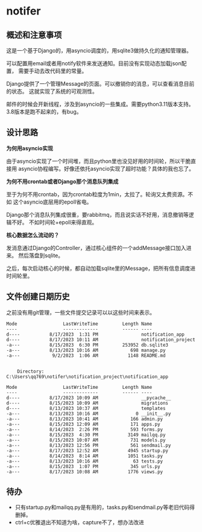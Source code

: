 # notifer

## 概述和注意事项

这是一个基于Django的，用asyncio调度的，用sqlite3做持久化的通知管理器。

可以配置用email或者用notify软件来发送通知。目前没有实现动态加载json配置，
需要手动去改代码里的常量。

Django提供了一个管理Message的页面。可以撤销你的消息，可以查看消息目前的状态。
这就实现了系统的可观测性。

邮件的时候会开新线程，涉及到asyncio的一些集成。需要python3.11版本支持。
3.8版本是跑不起来的，有bug。

## 设计思路

**为何用asyncio实现**

由于asyncio实现了一个时间堆，而且python里也没见好用的时间轮，所以干脆直接用
asyncio协程编写。好像还依托asyncio实现了超时功能？具体的我也忘了。

**为何不用crontab或者Django那个消息队列集成**

至于为何不用crontab，因为crontab粒度为1min，太拉了。轮询又太费资源。不如
这个asyncio底层用的epoll省电。

Django那个消息队列集成很重，要rabbitmq，而且说实话不好用，消息撤销等逻辑不好。
不如时间轮+epoll来得直观。

**核心数据怎么流动的？**

发消息通过Django的Controller，通过核心组件的一个addMessage接口加入进来。
然后落盘到sqlite。

之后，每次启动核心的时候，都自动加载sqlite里的Message，把所有信息调度进时间轮里。

## 文件创建日期历史

之前没有用git管理，一些文件提交记录可以以这些时间来表示。

```
Mode                 LastWriteTime         Length Name
----                 -------------         ------ ----
d----           8/17/2023  1:31 PM                notification_app
d----           8/17/2023 10:11 AM                notification_project
-a---           8/15/2023  6:30 PM         253952 db.sqlite3
-a---           8/13/2023 10:16 AM            698 manage.py
-a---            9/2/2023  1:06 AM           1148 README.md


    Directory: C:\Users\qq769\notifer\notification_project\notification_app

Mode                 LastWriteTime         Length Name
----                 -------------         ------ ----
d----           8/17/2023 10:09 AM                __pycache__
d----           8/15/2023 10:09 AM                migrations
d----           8/13/2023 10:37 AM                templates
-a---           8/13/2023 10:16 AM              0 __init__.py
-a---           8/13/2023 10:41 AM            166 admin.py
-a---           8/15/2023 12:09 AM            171 apps.py
-a---           8/14/2023  2:26 PM            593 forms.py
-a---           8/15/2023  4:30 PM           3149 mailqq.py
-a---           8/15/2023 10:07 AM            731 models.py
-a---           8/13/2023 12:56 PM            561 sendmail.py
-a---           8/17/2023 12:52 AM           4945 startup.py
-a---           8/14/2023  8:14 AM           1051 tasks.py
-a---           8/13/2023 10:16 AM             63 tests.py
-a---           8/15/2023  1:07 PM            345 urls.py
-a---           8/17/2023 10:08 AM           1776 views.py
```

## 待办

- 只有startup.py和mailqq.py是有用的，tasks.py和sendmail.py等老旧代码得删掉。
- ctrl+c优雅退出不知道为啥，capture不了，想办法改进
